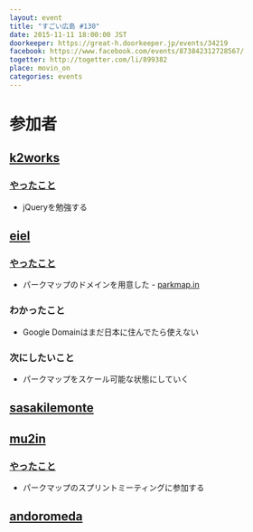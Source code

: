 ```yaml
---
layout: event
title: "すごい広島 #130"
date: 2015-11-11 18:00:00 JST
doorkeeper: https://great-h.doorkeeper.jp/events/34219
facebook: https://www.facebook.com/events/873842312728567/
togetter: http://togetter.com/li/899382
place: movin_on
categories: events
---
```


# 参加者

## [k2works](https://github.com/k2works)

### [やったこと](https://github.com/great-h/great-h.github.io/issues/1741)

* jQueryを勉強する

## [eiel](http://eiel.info)

### [やったこと](https://github.com/great-h/great-h.github.io/issues/1740)

* パークマップのドメインを用意した - [parkmap.in](http://parkmap.in)

### わかったこと

* Google Domainはまだ日本に住んでたら使えない

### 次にしたいこと

* パークマップをスケール可能な状態にしていく

## [sasakilemonte](https://github.com/sasakilemonte)


## [mu2in](http://twitter.com/mu2in)

### [やったこと](https://github.com/great-h/great-h.github.io/issues/1742)

* パークマップのスプリントミーティングに参加する


## [andoromeda](https://github.com/andoromeda)
